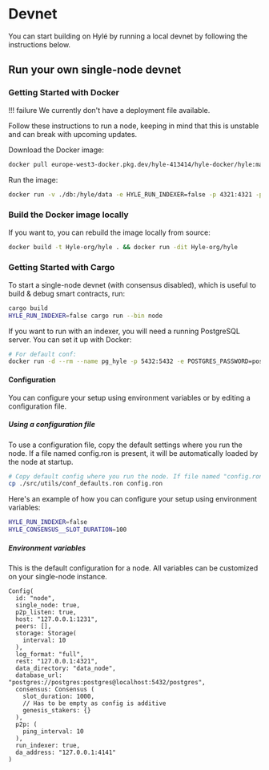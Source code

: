 # Devnet

<!-- Testnet 
Hylé provides a testnet where you can test your smart contract and help us test our network.
-->

You can start building on Hylé by running a local devnet by following the instructions below.

## Run your own single-node devnet

### Getting Started with Docker

!!! failure
    We currently don't have a deployment file available.

Follow these instructions to run a node, keeping in mind that this is unstable and can break with upcoming updates.

Download the Docker image:

```bash
docker pull europe-west3-docker.pkg.dev/hyle-413414/hyle-docker/hyle:main
```

Run the image:

```bash
docker run -v ./db:/hyle/data -e HYLE_RUN_INDEXER=false -p 4321:4321 -p 1234:1234 europe-west3-docker.pkg.dev/hyle-413414/hyle-docker/hyle:main
```

### Build the Docker image locally

If you want to, you can rebuild the image locally from source:

```bash
docker build -t Hyle-org/hyle . && docker run -dit Hyle-org/hyle
```

### Getting Started with Cargo

To start a single-node devnet (with consensus disabled), which is useful to build & debug smart contracts, run:

```bash
cargo build
HYLE_RUN_INDEXER=false cargo run --bin node
```

If you want to run with an indexer, you will need a running PostgreSQL server. You can set it up with Docker:

```bash
# For default conf:
docker run -d --rm --name pg_hyle -p 5432:5432 -e POSTGRES_PASSWORD=postgres postgres
```

#### Configuration

You can configure your setup using environment variables or by editing a configuration file.

##### Using a configuration file

To use a configuration file, copy the default settings where you run the node. If a file named config.ron is present, it will be automatically loaded by the node at startup.

```bash
# Copy default config where you run the node. If file named "config.ron" is present, it will be loaded by node at startup.
cp ./src/utils/conf_defaults.ron config.ron
```

Here's an example of how you can configure your setup using environment variables:

```bash
HYLE_RUN_INDEXER=false 
HYLE_CONSENSUS__SLOT_DURATION=100
```

##### Environment variables

This is the default configuration for a node. All variables can be customized on your single-node instance.

```ron
Config(
  id: "node",
  single_node: true,
  p2p_listen: true,
  host: "127.0.0.1:1231",
  peers: [],
  storage: Storage(
    interval: 10
  ),
  log_format: "full",
  rest: "127.0.0.1:4321",
  data_directory: "data_node",
  database_url: "postgres://postgres:postgres@localhost:5432/postgres",
  consensus: Consensus (
    slot_duration: 1000,
    // Has to be empty as config is additive
    genesis_stakers: {}
  ),
  p2p: (
    ping_interval: 10
  ),
  run_indexer: true,
  da_address: "127.0.0.1:4141"
)
```
